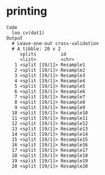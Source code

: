 # printing

    Code
      loo_cv(dat1)
    Output
      # Leave-one-out cross-validation 
      # A tibble: 20 x 2
         splits         id        
         <list>         <chr>     
       1 <split [19/1]> Resample1 
       2 <split [19/1]> Resample2 
       3 <split [19/1]> Resample3 
       4 <split [19/1]> Resample4 
       5 <split [19/1]> Resample5 
       6 <split [19/1]> Resample6 
       7 <split [19/1]> Resample7 
       8 <split [19/1]> Resample8 
       9 <split [19/1]> Resample9 
      10 <split [19/1]> Resample10
      11 <split [19/1]> Resample11
      12 <split [19/1]> Resample12
      13 <split [19/1]> Resample13
      14 <split [19/1]> Resample14
      15 <split [19/1]> Resample15
      16 <split [19/1]> Resample16
      17 <split [19/1]> Resample17
      18 <split [19/1]> Resample18
      19 <split [19/1]> Resample19
      20 <split [19/1]> Resample20

